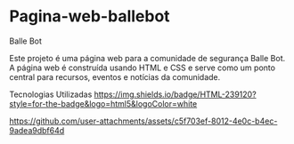 # Pagina-web-ballebot

Balle Bot 

Este projeto é uma página web para a comunidade de segurança Balle Bot. A página web é construída usando HTML e CSS e serve como um ponto central para recursos, eventos e notícias da comunidade.

Tecnologias Utilizadas
https://img.shields.io/badge/HTML-239120?style=for-the-badge&logo=html5&logoColor=white


https://github.com/user-attachments/assets/c5f703ef-8012-4e0c-b4ec-9adea9dbf64d



